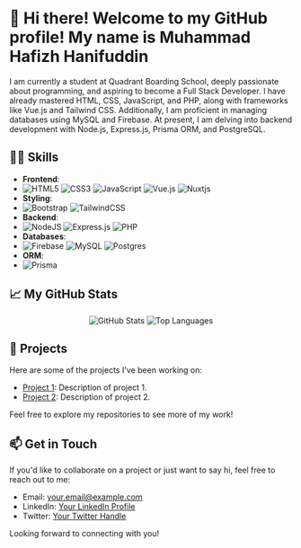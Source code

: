 # 👋 Hi there! Welcome to my GitHub profile! My name is Muhammad Hafizh Hanifuddin



I am currently a student at Quadrant Boarding School, deeply passionate about programming, and aspiring to become a Full Stack Developer. I have already mastered HTML, CSS, JavaScript, and PHP, along with frameworks like Vue.js and Tailwind CSS. Additionally, I am proficient in managing databases using MySQL and Firebase. At present, I am delving into backend development with Node.js, Express.js, Prisma ORM, and PostgreSQL.

## 🤹‍♂️ Skills

- **Frontend**: 
- ![HTML5](https://img.shields.io/badge/html5-%23E34F26.svg?style=for-the-badge&logo=html5&logoColor=white) ![CSS3](https://img.shields.io/badge/css3-%231572B6.svg?style=for-the-badge&logo=css3&logoColor=white) ![JavaScript](https://img.shields.io/badge/javascript-%23323330.svg?style=for-the-badge&logo=javascript&logoColor=%23F7DF1E) ![Vue.js](https://img.shields.io/badge/vuejs-%2335495e.svg?style=for-the-badge&logo=vuedotjs&logoColor=%234FC08D) ![Nuxtjs](https://img.shields.io/badge/Nuxt-002E3B?style=for-the-badge&logo=nuxtdotjs&logoColor=#00DC82)
- **Styling**:
- ![Bootstrap](https://img.shields.io/badge/bootstrap-%238511FA.svg?style=for-the-badge&logo=bootstrap&logoColor=white) ![TailwindCSS](https://img.shields.io/badge/tailwindcss-%2338B2AC.svg?style=for-the-badge&logo=tailwind-css&logoColor=white)
- **Backend**: 
- ![NodeJS](https://img.shields.io/badge/node.js-6DA55F?style=for-the-badge&logo=node.js&logoColor=white) ![Express.js](https://img.shields.io/badge/express.js-%23404d59.svg?style=for-the-badge&logo=express&logoColor=%2361DAFB) ![PHP](https://img.shields.io/badge/php-%23777BB4.svg?style=for-the-badge&logo=php&logoColor=white)
- **Databases**:
- ![Firebase](https://img.shields.io/badge/Firebase-039BE5?style=for-the-badge&logo=Firebase&logoColor=white) ![MySQL](https://img.shields.io/badge/mysql-%2300f.svg?style=for-the-badge&logo=mysql&logoColor=white) ![Postgres](https://img.shields.io/badge/postgres-%23316192.svg?style=for-the-badge&logo=postgresql&logoColor=white)
- **ORM**:
- ![Prisma](https://img.shields.io/badge/Prisma-3982CE?style=for-the-badge&logo=Prisma&logoColor=white)

## 📈 My GitHub Stats

<p align="center">
  <img src="https://github-readme-stats.vercel.app/api?username=hapishanipudin&show_icons=true&theme=dark&include_all_commits=true&rank_icon=github" alt="GitHub Stats">
  <img src="https://github-readme-stats.vercel.app/api/top-langs/?username=hapishanipudin&layout=compact&theme=dark&show_icons=true" alt="Top Languages">
</p>

## 🚀 Projects

Here are some of the projects I've been working on:

- [Project 1](link_to_project_1): Description of project 1.
- [Project 2](link_to_project_2): Description of project 2.

Feel free to explore my repositories to see more of my work!

## 📫 Get in Touch

If you'd like to collaborate on a project or just want to say hi, feel free to reach out to me:

- Email: your.email@example.com
- LinkedIn: [Your LinkedIn Profile]([https://www.linkedin.com/in/yourprofile](https://www.linkedin.com/in/hapis-hanipudin-074626290/))
- Twitter: [Your Twitter Handle](https://twitter.com/HaniPuddin_)

Looking forward to connecting with you!
